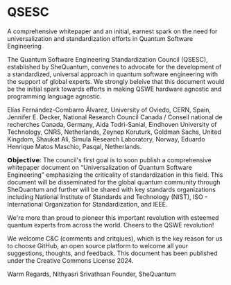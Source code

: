 # QSESC
A comprehensive whitepaper and an initial, earnest spark on the need for universalization and standardization efforts in Quantum Software Engineering

The Quantum Software Engineering Standardization Council (QSESC), established by SheQuantum, convenes to advocate for the development of a standardized, universal approach in quantum software engineering with the support of global experts. We strongly beleive that this document would be the initial spark towards efforts in making QSWE hardware agnostic and programming language agnostic.

Elías Fernández-Combarro Álvarez, University of Oviedo, CERN, Spain, Jennifer E. Decker, National Research Council Canada / Conseil national de recherches Canada, Germany, Aida Todri-Sanial, Eindhoven University of Technology, CNRS, Netherlands, Zeynep Koruturk, Goldman Sachs, United Kingdom, Shaukat Ali, Simula Research Laboratory, Norway, Eduardo Henrique Matos Maschio, Pasqal, Netherlands.

𝗢𝗯𝗷𝗲𝗰𝘁𝗶𝘃𝗲: The council's first goal is to soon publish a comprehensive whitepaper document on “Universalization of Quantum Software Engineering” emphasizing the criticality of standardization in this field. This document will be disseminated for the global quantum community through SheQuantum and further will be shared with key standards organizations including National Institute of Standards and Technology (NIST), ISO - International Organization for Standardization, and IEEE.

We're more than proud to pioneer this important revolution with esteemed quantum experts from across the world. Cheers to the QSWE revolution!

We welcome C&C (comments and critqiues), which is the key reason for us to choose GitHub, an open source platform to welcome all your suggestions, thoughts, and feedback. This document has been published under the Creative Commons License 2024.

Warm Regards,
Nithyasri Srivathsan
Founder, SheQuantum
